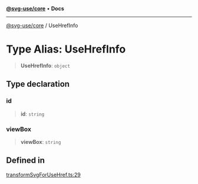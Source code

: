 [**@svg-use/core**](../README.md) • **Docs**

---

[@svg-use/core](../README.md) / UseHrefInfo

# Type Alias: UseHrefInfo

> **UseHrefInfo**: `object`

## Type declaration

### id

> **id**: `string`

### viewBox

> **viewBox**: `string`

## Defined in

[transformSvgForUseHref.ts:29](https://github.com/fpapado/svg-use/blob/585a805df232df52047b5d894dcd94635b4f932c/packages/core/src/transformSvgForUseHref.ts#L29)
